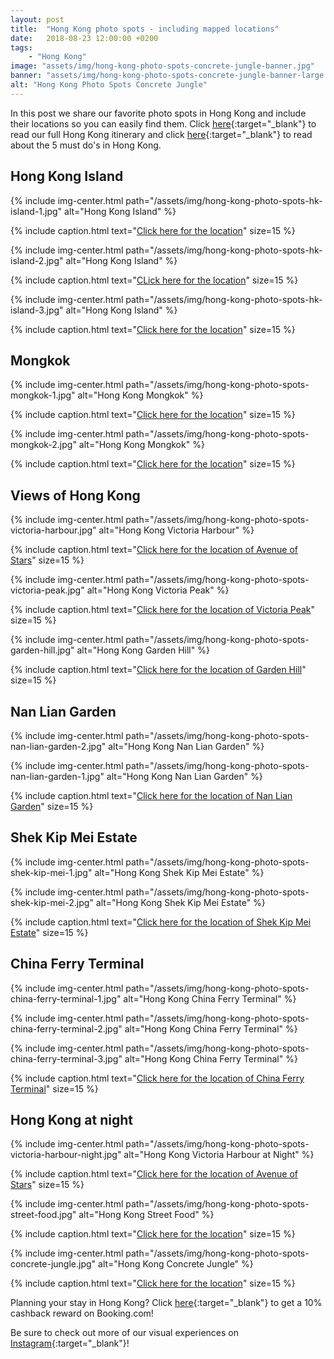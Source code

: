 ```yaml
---
layout: post
title:  "Hong Kong photo spots - including mapped locations"
date:   2018-08-23 12:00:00 +0200
tags:
    - "Hong Kong"
image: "assets/img/hong-kong-photo-spots-concrete-jungle-banner.jpg"
banner: "assets/img/hong-kong-photo-spots-concrete-jungle-banner-large.jpg"
alt: "Hong Kong Photo Spots Concrete Jungle"
---
```


In this post we share our favorite photo spots in Hong Kong and include their locations so you can easily find them. Click [here][blogpost HK itinerary]{:target="_blank"} to read our full Hong Kong itinerary and click [here][blogpost HK must do's]{:target="_blank"} to read about the 5 must do's in Hong Kong.

## Hong Kong Island

{% include img-center.html path="/assets/img/hong-kong-photo-spots-hk-island-1.jpg" alt="Hong Kong Island" %}

{% include caption.html text="<a target='_blank' href='https://goo.gl/maps/JedWvV7gTvz'>Click here for the location</a>" size=15 %}

{% include img-center.html path="/assets/img/hong-kong-photo-spots-hk-island-2.jpg" alt="Hong Kong Island" %}

{% include caption.html text="<a target='_blank' href='https://goo.gl/maps/tJzmaq46Lw72'>CLick here for the location</a>" size=15 %}

{% include img-center.html path="/assets/img/hong-kong-photo-spots-hk-island-3.jpg" alt="Hong Kong Island" %}

{% include caption.html text="<a target='_blank' href='https://goo.gl/maps/GaR3s6V4jaC2'>Click here for the location</a>" size=15 %}

## Mongkok

{% include img-center.html path="/assets/img/hong-kong-photo-spots-mongkok-1.jpg" alt="Hong Kong Mongkok" %}

{% include caption.html text="<a target='_blank' href='https://goo.gl/maps/8oWur5qN9N52'>Click here for the location</a>" size=15 %}

{% include img-center.html path="/assets/img/hong-kong-photo-spots-mongkok-2.jpg" alt="Hong Kong Mongkok" %}

{% include caption.html text="<a target='_blank' href='https://goo.gl/maps/F1FjxMARNem'>Click here for the location</a>" size=15 %}

## Views of Hong Kong

{% include img-center.html path="/assets/img/hong-kong-photo-spots-victoria-harbour.jpg" alt="Hong Kong Victoria Harbour" %}

{% include caption.html text="<a target='_blank' href='https://goo.gl/maps/nPZkGy68jxB2'>Click here for the location of Avenue of Stars</a>" size=15 %}

{% include img-center.html path="/assets/img/hong-kong-photo-spots-victoria-peak.jpg" alt="Hong Kong Victoria Peak" %}

{% include caption.html text="<a target='_blank' href='https://goo.gl/maps/rGRYotCj4iC2'>Click here for the location of Victoria Peak</a>" size=15 %}

{% include img-center.html path="/assets/img/hong-kong-photo-spots-garden-hill.jpg" alt="Hong Kong Garden Hill" %}

{% include caption.html text="<a target='_blank' href='https://goo.gl/maps/H8yw1mcrYjs'>Click here for the location of Garden Hill</a>" size=15 %}

## Nan Lian Garden

{% include img-center.html path="/assets/img/hong-kong-photo-spots-nan-lian-garden-2.jpg" alt="Hong Kong Nan Lian Garden" %}

{% include img-center.html path="/assets/img/hong-kong-photo-spots-nan-lian-garden-1.jpg" alt="Hong Kong Nan Lian Garden" %}

{% include caption.html text="<a target='_blank' href='https://goo.gl/maps/WtzNfojeS3u'>Click here for the location of Nan Lian Garden</a>" size=15 %}

## Shek Kip Mei Estate

{% include img-center.html path="/assets/img/hong-kong-photo-spots-shek-kip-mei-1.jpg" alt="Hong Kong Shek Kip Mei Estate" %}

{% include img-center.html path="/assets/img/hong-kong-photo-spots-shek-kip-mei-2.jpg" alt="Hong Kong Shek Kip Mei Estate" %}

{% include caption.html text="<a target='_blank' href='https://goo.gl/maps/bsScmfa4RV32'>Click here for the location of Shek Kip Mei Estate</a>" size=15 %}

## China Ferry Terminal

{% include img-center.html path="/assets/img/hong-kong-photo-spots-china-ferry-terminal-1.jpg" alt="Hong Kong China Ferry Terminal" %}

{% include img-center.html path="/assets/img/hong-kong-photo-spots-china-ferry-terminal-2.jpg" alt="Hong Kong China Ferry Terminal" %}

{% include img-center.html path="/assets/img/hong-kong-photo-spots-china-ferry-terminal-3.jpg" alt="Hong Kong China Ferry Terminal" %}

{% include caption.html text="<a target='_blank' href='https://goo.gl/maps/cBwZamYp3wB2'>Click here for the location of China Ferry Terminal</a>" size=15 %}

## Hong Kong at night

{% include img-center.html path="/assets/img/hong-kong-photo-spots-victoria-harbour-night.jpg" alt="Hong Kong Victoria Harbour at Night" %}

{% include caption.html text="<a target='_blank' href='https://goo.gl/maps/nPZkGy68jxB2'>Click here for the location of Avenue of Stars</a>" size=15 %}

{% include img-center.html path="/assets/img/hong-kong-photo-spots-street-food.jpg" alt="Hong Kong Street Food" %}

{% include caption.html text="<a target='_blank' href='https://goo.gl/maps/uRajHTNQros'>Click here for the location</a>" size=15 %}

{% include img-center.html path="/assets/img/hong-kong-photo-spots-concrete-jungle.jpg" alt="Hong Kong Concrete Jungle" %}

{% include caption.html text="<a target='_blank' href='https://goo.gl/maps/zhYB9fqHJ7G2'>Click here for the location</a>" size=15 %}

Planning your stay in Hong Kong? Click [here][booking.com]{:target="_blank"} to get a 10% cashback reward on Booking.com! 

Be sure to check out more of our visual experiences on [Instagram][instagram]{:target="_blank"}!

[instagram]: https://instagram.com/kipamojo
[booking.com]: https://www.booking.com/s/11_6/joop9916
[blogpost HK itinerary]: https://kipamojo.world/2018/08/16/Things-to-do-in-Hong-Kong-our-complete-itinerary.html 
[blogpost HK must do's]: https://kipamojo.world/2018/08/20/5-must-dos-in-hong-kong.html
